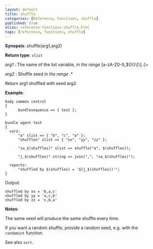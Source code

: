 ```yaml
---
layout: default
title: shuffle
categories: [Reference, Functions, shuffle]
published: true
alias: reference-functions-shuffle.html
tags: [reference, functions, shuffle]
---
```




**Synopsis**: shuffle(arg1,arg2) 

**Return type**: `slist`

 *arg1* : The name of the list variable, *in the range*
[a-zA-Z0-9\_\$(){}\\[\\].:]+   

 *arg2* : Shuffle seed *in the range* .\*

Return arg1 shuffled with seed arg2.

**Example**:  
   

```cf3
body common control
{
      bundlesequence => { test };
}

bundle agent test
{
  vars:
      "a" slist => { "b", "c", "a" };
      "shuffles" slist => { "xx", "yy", "zz" };

      "sa_$(shuffles)" slist => shuffle("a", $(shuffles));

      "j_$(shuffles)" string => join(",", "sa_$(shuffles)");

  reports:
      "shuffled by $(shuffles) = '$(j_$(shuffles))'";
}
```

Output:

```
shuffled by xx = 'b,a,c'
shuffled by yy = 'a,c,b'
shuffled by zz = 'c,b,a'
```

**Notes**:  

The same seed will produce the same shuffle every time.

If you want a random shuffle, provide a random seed, e.g. with the `randomint` function.

See also `sort`.
